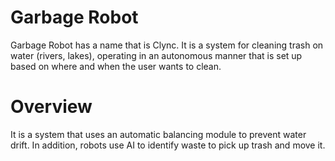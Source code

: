# Garbage Robot
Garbage Robot has a name that is Clync. It is a system for cleaning trash on water (rivers, lakes), operating in an autonomous manner that is set up based on where and when the user wants to clean. 
# Overview
It is a system that uses an automatic balancing module to prevent water drift. In addition, robots use AI to identify waste to pick up trash and move it.
